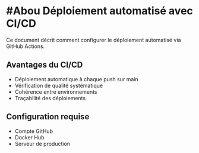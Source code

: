 #Abou Déploiement automatisé avec CI/CD
=======

Ce document décrit comment configurer le déploiement automatisé via GitHub Actions.

## Avantages du CI/CD

- Déploiement automatique à chaque push sur main
- Vérification de qualité systématique
- Cohérence entre environnements
- Traçabilité des déploiements

## Configuration requise

- Compte GitHub
- Docker Hub
- Serveur de production

